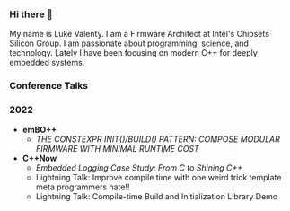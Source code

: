 ### Hi there 👋

My name is Luke Valenty. I am a Firmware Architect at Intel's Chipsets Silicon Group. I am passionate about programming, science, and technology. Lately I have been focusing on modern C++ for deeply embedded systems.

### Conference Talks

### 2022
- __emBO++__
  - _THE CONSTEXPR INIT()/BUILD() PATTERN: COMPOSE MODULAR FIRMWARE WITH MINIMAL RUNTIME COST_
- __C++Now__
  - _Embedded Logging Case Study: From C to Shining C++_
  - Lightning Talk: Improve compile time with one weird trick template meta programmers hate!!
  - Lightning Talk: Compile-time Build and Initialization Library Demo

<!--
**lukevalenty/lukevalenty** is a ✨ _special_ ✨ repository because its `README.md` (this file) appears on your GitHub profile.

Here are some ideas to get you started:

- 🔭 I’m currently working on ...
- 🌱 I’m currently learning ...
- 👯 I’m looking to collaborate on ...
- 🤔 I’m looking for help with ...
- 💬 Ask me about ...
- 📫 How to reach me: ...
- 😄 Pronouns: ...
- ⚡ Fun fact: ...
-->
